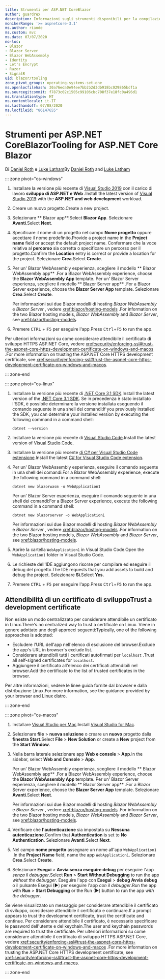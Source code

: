```yaml
---
title: Strumenti per ASP.NET CoreBlazor
author: guardrex
description: Informazioni sugli strumenti disponibili per la compilazione di Blazor app.
monikerRange: '>= aspnetcore-3.1'
ms.author: riande
ms.custom: mvc
ms.date: 07/07/2020
no-loc:
- Blazor
- Blazor Server
- Blazor WebAssembly
- Identity
- Let's Encrypt
- Razor
- SignalR
uid: blazor/tooling
zone_pivot_groups: operating-systems-set-one
ms.openlocfilehash: 30a76eda0e94ee7bb2b2d3db918bc029865bdf1a
ms.sourcegitcommit: f7873c02c1505c99106cbc708f37e18fc0a496d1
ms.translationtype: MT
ms.contentlocale: it-IT
ms.lasthandoff: 07/08/2020
ms.locfileid: "86147655"
---
```

# <a name="tooling-for-aspnet-core-blazor"></a><span data-ttu-id="88998-103">Strumenti per ASP.NET CoreBlazor</span><span class="sxs-lookup"><span data-stu-id="88998-103">Tooling for ASP.NET Core Blazor</span></span>

<span data-ttu-id="88998-104">Di [Daniel Roth](https://github.com/danroth27) e [Luke Latham](https://github.com/guardrex)</span><span class="sxs-lookup"><span data-stu-id="88998-104">By [Daniel Roth](https://github.com/danroth27) and [Luke Latham](https://github.com/guardrex)</span></span>

::: zone pivot="os-windows"

1. <span data-ttu-id="88998-105">Installare la versione più recente di [Visual Studio 2019](https://visualstudio.microsoft.com/downloads/) con il carico di lavoro **sviluppo di ASP.NET e Web** .</span><span class="sxs-lookup"><span data-stu-id="88998-105">Install the latest version of [Visual Studio 2019](https://visualstudio.microsoft.com/downloads/) with the **ASP.NET and web development** workload.</span></span>

1. <span data-ttu-id="88998-106">Creare un nuovo progetto.</span><span class="sxs-lookup"><span data-stu-id="88998-106">Create a new project.</span></span>

1. <span data-ttu-id="88998-107">Selezionare \*\* Blazor app\*\*.</span><span class="sxs-lookup"><span data-stu-id="88998-107">Select **Blazor App**.</span></span> <span data-ttu-id="88998-108">Selezionare **Avanti**.</span><span class="sxs-lookup"><span data-stu-id="88998-108">Select **Next**.</span></span>

1. <span data-ttu-id="88998-109">Specificare il nome di un progetto nel campo **Nome progetto** oppure accettare il nome predefinito.</span><span class="sxs-lookup"><span data-stu-id="88998-109">Provide a project name in the **Project name** field or accept the default project name.</span></span> <span data-ttu-id="88998-110">Confermare che la voce relativa al **percorso** sia corretta o specificare un percorso per il progetto.</span><span class="sxs-lookup"><span data-stu-id="88998-110">Confirm the **Location** entry is correct or provide a location for the project.</span></span> <span data-ttu-id="88998-111">Selezionare **Crea**.</span><span class="sxs-lookup"><span data-stu-id="88998-111">Select **Create**.</span></span>

1. <span data-ttu-id="88998-112">Per un' Blazor WebAssembly esperienza, scegliere il modello \*\* Blazor WebAssembly app\*\* .</span><span class="sxs-lookup"><span data-stu-id="88998-112">For a Blazor WebAssembly experience, choose the **Blazor WebAssembly App** template.</span></span> <span data-ttu-id="88998-113">Per un' Blazor Server esperienza, scegliere il modello \*\* Blazor Server app\*\* .</span><span class="sxs-lookup"><span data-stu-id="88998-113">For a Blazor Server experience, choose the **Blazor Server App** template.</span></span> <span data-ttu-id="88998-114">Selezionare **Crea**.</span><span class="sxs-lookup"><span data-stu-id="88998-114">Select **Create**.</span></span>

   <span data-ttu-id="88998-115">Per informazioni sui due Blazor modelli di hosting *Blazor WebAssembly* e *Blazor Server* , vedere <xref:blazor/hosting-models> .</span><span class="sxs-lookup"><span data-stu-id="88998-115">For information on the two Blazor hosting models, *Blazor WebAssembly* and *Blazor Server*, see <xref:blazor/hosting-models>.</span></span>

1. <span data-ttu-id="88998-116">Premere <kbd>CTRL</kbd> + <kbd>F5</kbd> per eseguire l'app.</span><span class="sxs-lookup"><span data-stu-id="88998-116">Press <kbd>Ctrl</kbd>+<kbd>F5</kbd> to run the app.</span></span>

<span data-ttu-id="88998-117">Per ulteriori informazioni su come considerare attendibile il certificato di sviluppo HTTPS ASP.NET Core, vedere <xref:security/enforcing-ssl#trust-the-aspnet-core-https-development-certificate-on-windows-and-macos> .</span><span class="sxs-lookup"><span data-stu-id="88998-117">For more information on trusting the ASP.NET Core HTTPS development certificate, see <xref:security/enforcing-ssl#trust-the-aspnet-core-https-development-certificate-on-windows-and-macos>.</span></span>

::: zone-end

::: zone pivot="os-linux"

1. <span data-ttu-id="88998-118">Installare la versione più recente di [.NET Core 3,1 SDK](https://dotnet.microsoft.com/download/dotnet-core/3.1).</span><span class="sxs-lookup"><span data-stu-id="88998-118">Install the latest version of the [.NET Core 3.1 SDK](https://dotnet.microsoft.com/download/dotnet-core/3.1).</span></span> <span data-ttu-id="88998-119">Se in precedenza è stato installato l'SDK, è possibile determinare la versione installata eseguendo il comando seguente in una shell dei comandi:</span><span class="sxs-lookup"><span data-stu-id="88998-119">If you previously installed the SDK, you can determine your installed version by executing the following command in a command shell:</span></span>

   ```dotnetcli
   dotnet --version
   ```

1. <span data-ttu-id="88998-120">Installare la versione più recente di [Visual Studio Code](https://code.visualstudio.com/).</span><span class="sxs-lookup"><span data-stu-id="88998-120">Install the latest version of [Visual Studio Code](https://code.visualstudio.com/).</span></span>

1. <span data-ttu-id="88998-121">Installare la versione più recente [di C# per Visual Studio Code estensione](https://marketplace.visualstudio.com/items?itemName=ms-dotnettools.csharp).</span><span class="sxs-lookup"><span data-stu-id="88998-121">Install the latest [C# for Visual Studio Code extension](https://marketplace.visualstudio.com/items?itemName=ms-dotnettools.csharp).</span></span>

1. <span data-ttu-id="88998-122">Per un' Blazor WebAssembly esperienza, eseguire il comando seguente in una shell dei comandi:</span><span class="sxs-lookup"><span data-stu-id="88998-122">For a Blazor WebAssembly experience, execute the following command in a command shell:</span></span>

   ```dotnetcli
   dotnet new blazorwasm -o WebApplication1
   ```

   <span data-ttu-id="88998-123">Per un' Blazor Server esperienza, eseguire il comando seguente in una shell dei comandi:</span><span class="sxs-lookup"><span data-stu-id="88998-123">For a Blazor Server experience, execute the following command in a command shell:</span></span>

   ```dotnetcli
   dotnet new blazorserver -o WebApplication1
   ```

   <span data-ttu-id="88998-124">Per informazioni sui due Blazor modelli di hosting *Blazor WebAssembly* e *Blazor Server* , vedere <xref:blazor/hosting-models> .</span><span class="sxs-lookup"><span data-stu-id="88998-124">For information on the two Blazor hosting models, *Blazor WebAssembly* and *Blazor Server*, see <xref:blazor/hosting-models>.</span></span>

1. <span data-ttu-id="88998-125">Aprire la cartella `WebApplication1` in Visual Studio Code.</span><span class="sxs-lookup"><span data-stu-id="88998-125">Open the `WebApplication1` folder in Visual Studio Code.</span></span>

1. <span data-ttu-id="88998-126">Le richieste dell'IDE aggiungono risorse per compilare ed eseguire il debug del progetto.</span><span class="sxs-lookup"><span data-stu-id="88998-126">The IDE requests that you add assets to build and debug the project.</span></span> <span data-ttu-id="88998-127">Selezionare **Sì**.</span><span class="sxs-lookup"><span data-stu-id="88998-127">Select **Yes**.</span></span>

1. <span data-ttu-id="88998-128">Premere <kbd>CTRL</kbd> + <kbd>F5</kbd> per eseguire l'app.</span><span class="sxs-lookup"><span data-stu-id="88998-128">Press <kbd>Ctrl</kbd>+<kbd>F5</kbd> to run the app.</span></span>

## <a name="trust-a-development-certificate"></a><span data-ttu-id="88998-129">Attendibilità di un certificato di sviluppo</span><span class="sxs-lookup"><span data-stu-id="88998-129">Trust a development certificate</span></span>

<span data-ttu-id="88998-130">Non esiste un modo centralizzato per considerare attendibile un certificato in Linux.</span><span class="sxs-lookup"><span data-stu-id="88998-130">There's no centralized way to trust a certificate on Linux.</span></span> <span data-ttu-id="88998-131">Viene in genere adottato uno degli approcci seguenti:</span><span class="sxs-lookup"><span data-stu-id="88998-131">Typically, one of the following approaches is adopted:</span></span>

* <span data-ttu-id="88998-132">Escludere l'URL dell'app nell'elenco di esclusione del browser.</span><span class="sxs-lookup"><span data-stu-id="88998-132">Exclude the app's URL in browser's exclude list.</span></span>
* <span data-ttu-id="88998-133">Considerare attendibili tutti i certificati autofirmati per `localhost` .</span><span class="sxs-lookup"><span data-stu-id="88998-133">Trust all self-signed certificates for `localhost`.</span></span>
* <span data-ttu-id="88998-134">Aggiungere il certificato all'elenco dei certificati attendibili nel browser.</span><span class="sxs-lookup"><span data-stu-id="88998-134">Add the certificate to the list of trusted certificates in the browser.</span></span>

<span data-ttu-id="88998-135">Per altre informazioni, vedere le linee guida fornite dal browser e dalla distribuzione Linux.</span><span class="sxs-lookup"><span data-stu-id="88998-135">For more information, see the guidance provided by your browser and Linux distro.</span></span>

::: zone-end

::: zone pivot="os-macos"

1. <span data-ttu-id="88998-136">Installare [Visual Studio per Mac](https://visualstudio.microsoft.com/vs/mac/).</span><span class="sxs-lookup"><span data-stu-id="88998-136">Install [Visual Studio for Mac](https://visualstudio.microsoft.com/vs/mac/).</span></span>

1. <span data-ttu-id="88998-137">Selezionare **file**  >  **nuova soluzione** o creare un **nuovo** progetto dalla **finestra Start**.</span><span class="sxs-lookup"><span data-stu-id="88998-137">Select **File** > **New Solution** or create a **New** project from the **Start Window**.</span></span>

1. <span data-ttu-id="88998-138">Nella barra laterale selezionare app **Web e console**  >  **App**.</span><span class="sxs-lookup"><span data-stu-id="88998-138">In the sidebar, select **Web and Console** > **App**.</span></span>

   <span data-ttu-id="88998-139">Per un' Blazor WebAssembly esperienza, scegliere il modello \*\* Blazor WebAssembly app\*\* .</span><span class="sxs-lookup"><span data-stu-id="88998-139">For a Blazor WebAssembly experience, choose the **Blazor WebAssembly App** template.</span></span> <span data-ttu-id="88998-140">Per un' Blazor Server esperienza, scegliere il modello \*\* Blazor Server app\*\* .</span><span class="sxs-lookup"><span data-stu-id="88998-140">For a Blazor Server experience, choose the **Blazor Server App** template.</span></span> <span data-ttu-id="88998-141">Selezionare **Avanti**.</span><span class="sxs-lookup"><span data-stu-id="88998-141">Select **Next**.</span></span>

   <span data-ttu-id="88998-142">Per informazioni sui due Blazor modelli di hosting *Blazor WebAssembly* e *Blazor Server* , vedere <xref:blazor/hosting-models> .</span><span class="sxs-lookup"><span data-stu-id="88998-142">For information on the two Blazor hosting models, *Blazor WebAssembly* and *Blazor Server*, see <xref:blazor/hosting-models>.</span></span>

1. <span data-ttu-id="88998-143">Verificare che **l'autenticazione** sia impostata su **Nessuna autenticazione**.</span><span class="sxs-lookup"><span data-stu-id="88998-143">Confirm that **Authentication** is set to **No Authentication**.</span></span> <span data-ttu-id="88998-144">Selezionare **Avanti**.</span><span class="sxs-lookup"><span data-stu-id="88998-144">Select **Next**.</span></span>

1. <span data-ttu-id="88998-145">Nel campo **nome progetto** assegnare un nome all'app `WebApplication1` .</span><span class="sxs-lookup"><span data-stu-id="88998-145">In the **Project Name** field, name the app `WebApplication1`.</span></span> <span data-ttu-id="88998-146">Selezionare **Crea**.</span><span class="sxs-lookup"><span data-stu-id="88998-146">Select **Create**.</span></span>

1. <span data-ttu-id="88998-147">Selezionare **Esegui**  >  **Avvia senza eseguire debug** per eseguire l'app *senza il debugger*.</span><span class="sxs-lookup"><span data-stu-id="88998-147">Select **Run** > **Start Without Debugging** to run the app *without the debugger*.</span></span> <span data-ttu-id="88998-148">Eseguire l'app con **Esegui**  >  **debug Avvia debug** o il pulsante Esegui (&#9654;) per eseguire l'app *con il debugger*.</span><span class="sxs-lookup"><span data-stu-id="88998-148">Run the app with **Run** > **Start Debugging** or the Run (&#9654;) button to run the app *with the debugger*.</span></span>

<span data-ttu-id="88998-149">Se viene visualizzato un messaggio per considerare attendibile il certificato di sviluppo, considerare attendibile il certificato e continuare.</span><span class="sxs-lookup"><span data-stu-id="88998-149">If a prompt appears to trust the development certificate, trust the certificate and continue.</span></span> <span data-ttu-id="88998-150">Per considerare attendibile il certificato, è necessario specificare le password dell'utente e del keychain.</span><span class="sxs-lookup"><span data-stu-id="88998-150">The user and keychain passwords are required to trust the certificate.</span></span> <span data-ttu-id="88998-151">Per ulteriori informazioni su come considerare attendibile il certificato di sviluppo HTTPS ASP.NET Core, vedere <xref:security/enforcing-ssl#trust-the-aspnet-core-https-development-certificate-on-windows-and-macos> .</span><span class="sxs-lookup"><span data-stu-id="88998-151">For more information on trusting the ASP.NET Core HTTPS development certificate, see <xref:security/enforcing-ssl#trust-the-aspnet-core-https-development-certificate-on-windows-and-macos>.</span></span>

::: zone-end
